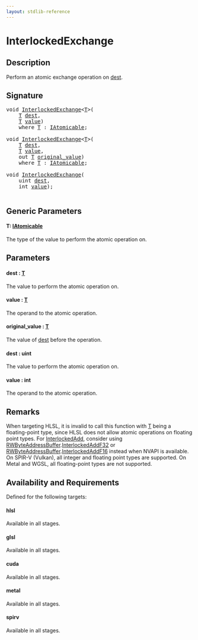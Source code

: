 ```yaml
---
layout: stdlib-reference
---
```


# InterlockedExchange

## Description

Perform an atomic exchange operation on <span class='code'><a href="interlockedexchange-0b.md#decl-dest" class="code_param">dest</a></span>.



## Signature 

<pre>
<span class="code_keyword">void</span> <a href="interlockedexchange-0b.md">InterlockedExchange</a>&lt;<a href="interlockedexchange-0b.md#typeparam-T" class="code_type">T</a>&gt;(
    <a href="interlockedexchange-0b.md#typeparam-T" class="code_type">T</a> <a href="interlockedexchange-0b.md#decl-dest" class="code_param">dest</a>,
    <a href="interlockedexchange-0b.md#typeparam-T" class="code_type">T</a> <a href="interlockedexchange-0b.md#decl-value" class="code_param">value</a>)
    <span class='code_keyword'>where</span> <a href="interlockedexchange-0b.md#typeparam-T" class="code_type">T</a> : <a href="../interfaces/iatomicable-01/index.md" class="code_type">IAtomicable</a>;

<span class="code_keyword">void</span> <a href="interlockedexchange-0b.md">InterlockedExchange</a>&lt;<a href="interlockedexchange-0b.md#typeparam-T" class="code_type">T</a>&gt;(
    <a href="interlockedexchange-0b.md#typeparam-T" class="code_type">T</a> <a href="interlockedexchange-0b.md#decl-dest" class="code_param">dest</a>,
    <a href="interlockedexchange-0b.md#typeparam-T" class="code_type">T</a> <a href="interlockedexchange-0b.md#decl-value" class="code_param">value</a>,
    <span class="code_keyword">out</span> <a href="interlockedexchange-0b.md#typeparam-T" class="code_type">T</a> <a href="interlockedexchange-0b.md#decl-original_value" class="code_param">original_value</a>)
    <span class='code_keyword'>where</span> <a href="interlockedexchange-0b.md#typeparam-T" class="code_type">T</a> : <a href="../interfaces/iatomicable-01/index.md" class="code_type">IAtomicable</a>;

<span class="code_keyword">void</span> <a href="interlockedexchange-0b.md">InterlockedExchange</a>(
    <span class="code_keyword">uint</span> <a href="interlockedexchange-0b.md#decl-dest" class="code_param">dest</a>,
    <span class="code_keyword">int</span> <a href="interlockedexchange-0b.md#decl-value" class="code_param">value</a>);

</pre>

## Generic Parameters

####  <a id="typeparam-T"></a>T: [IAtomicable](../interfaces/iatomicable-01/index.md)
The type of the value to perform the atomic operation on.


## Parameters

####  <a id="decl-dest"></a>dest  : [T](interlockedexchange-0b.md#typeparam-T)
The value to perform the atomic operation on.

####  <a id="decl-value"></a>value  : [T](interlockedexchange-0b.md#typeparam-T)
The operand to the atomic operation.

####  <a id="decl-original_value"></a>original\_value  : [T](interlockedexchange-0b.md#typeparam-T)
The value of <span class='code'><a href="interlockedexchange-0b.md#decl-dest" class="code_param">dest</a></span> before the operation.

####  <a id="decl-dest"></a>dest  : uint
The value to perform the atomic operation on.

####  <a id="decl-value"></a>value  : int
The operand to the atomic operation.


## Remarks
When targeting HLSL, it is invalid to call this function with <span class='code'><a href="interlockedexchange-0b.md#typeparam-T" class="code_type">T</a></span> being a floating-point type, since
HLSL does not allow atomic operations on floating point types. For <span class='code'><a href="interlockedadd-0b.md">InterlockedAdd</a></span>, consider using
<span class='code'><a href="../types/rwbyteaddressbuffer-0126d/index.md" class="code_type">RWByteAddressBuffer</a>.<a href="../types/rwbyteaddressbuffer-0126d/interlockedaddf32-0be.md">InterlockedAddF32</a></span> or <span class='code'><a href="../types/rwbyteaddressbuffer-0126d/index.md" class="code_type">RWByteAddressBuffer</a>.<a href="../types/rwbyteaddressbuffer-0126d/interlockedaddf16-0be.md">InterlockedAddF16</a></span> instead when NVAPI is available.
On SPIR-V (Vulkan), all integer and floating point types are supported.
On Metal and WGSL, all floating-point types are not supported.


## Availability and Requirements

Defined for the following targets:

#### hlsl
Available in all stages.

#### glsl
Available in all stages.

#### cuda
Available in all stages.

#### metal
Available in all stages.

#### spirv
Available in all stages.




<script>
// Fix .md links to .html when on ReadTheDocs
if (window.location.hostname.includes('readthedocs') || 
    window.location.hostname.includes('rtfd.io')) {
  document.addEventListener('DOMContentLoaded', function() {
    const links = document.querySelectorAll('a');
    links.forEach(link => {
      const href = link.getAttribute('href');
      if (href && href.includes('.md')) {
        // This regex will handle .md links with or without fragment identifiers or query parameters
        link.href = link.href.replace(/(.+)\.md(#[^?]*)?(\?.*)?$/, '$1.html$2$3');
      }
    });
  });
}
</script>
